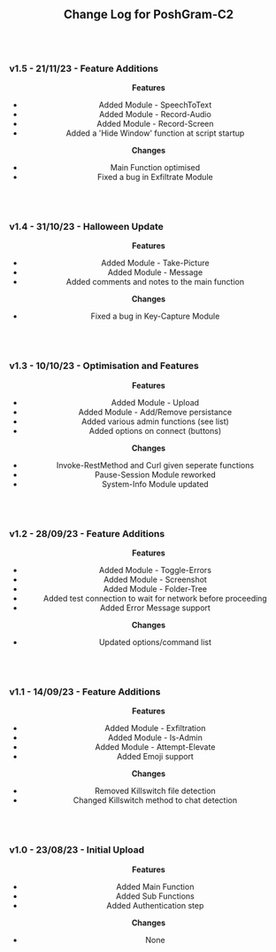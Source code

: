 <div align=center>

<h2 align="center"> Change Log for PoshGram-C2 </h2>

<br><br>

<h3 align="left"> v1.5 - 21/11/23 - Feature Additions </h3>

**Features**
- Added Module - SpeechToText
- Added Module - Record-Audio
- Added Module - Record-Screen
- Added a 'Hide Window' function at script startup

**Changes**
- Main Function optimised
- Fixed a bug in Exfiltrate Module

<br><br>

<h3 align="left"> v1.4 - 31/10/23 - Halloween Update </h3>

**Features**
- Added Module - Take-Picture
- Added Module - Message
- Added comments and notes to the main function

**Changes**
- Fixed a bug in Key-Capture Module

<br><br>

<h3 align="left"> v1.3 - 10/10/23 - Optimisation and Features </h3>

**Features**
- Added Module - Upload
- Added Module - Add/Remove persistance
- Added various admin functions (see list)
- Added options on connect (buttons)

**Changes**
- Invoke-RestMethod and Curl given seperate functions
- Pause-Session Module reworked
- System-Info Module updated

<br><br>
<h3 align="left"> v1.2 - 28/09/23 - Feature Additions</h3>

**Features**
- Added Module - Toggle-Errors
- Added Module - Screenshot
- Added Module - Folder-Tree
- Added test connection to wait for network before proceeding
- Added Error Message support

**Changes**
- Updated options/command list

<br><br>
<h3 align="left"> v1.1 - 14/09/23 - Feature Additions</h3>

**Features**
- Added Module - Exfiltration
- Added Module - Is-Admin
- Added Module - Attempt-Elevate
- Added Emoji support

**Changes**
- Removed Killswitch file detection
- Changed Killswitch method to chat detection 

<br><br>
<h3 align="left"> v1.0 - 23/08/23 - Initial Upload</h3>

**Features**
- Added Main Function
- Added Sub Functions
- Added Authentication step

**Changes**
- None

<br><br>


</div>
